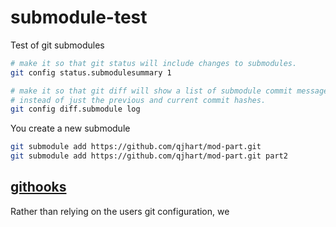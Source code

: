 # submodule-test
Test of git submodules

``` bash
# make it so that git status will include changes to submodules.
git config status.submodulesummary 1

# make it so that git diff will show a list of submodule commit messages
# instead of just the previous and current commit hashes.
git config diff.submodule log

```


You create a new submodule

``` bash
git submodule add https://github.com/qjhart/mod-part.git
git submodule add https://github.com/qjhart/mod-part.git part2
```


## [githooks]

Rather than relying on the users git configuration, we

[githooks]:https://git-scm.com/docs/githooks
[cheatsheet]:https://faun.pub/git-submodule-cheatsheet-29a3bfe443c3
